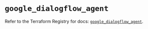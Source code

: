 # `google_dialogflow_agent`

Refer to the Terraform Registry for docs: [`google_dialogflow_agent`](https://registry.terraform.io/providers/hashicorp/google/5.45.2/docs/resources/dialogflow_agent).
